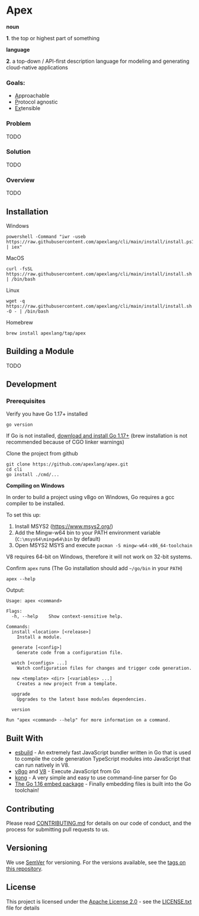 # Apex

**noun**

__1__. the top or highest part of something

**language**

__2__. a top-down / API-first description language for modeling and generating cloud-native applications

### Goals:

* <ins>A</ins>pproachable
* <ins>P</ins>rotocol agnostic
* <ins>Ex</ins>tensible
 
### Problem
 
TODO
 
### Solution
 
TODO

### Overview

TODO

## Installation

Windows

```
powershell -Command "iwr -useb https://raw.githubusercontent.com/apexlang/cli/main/install/install.ps1 | iex"
```

MacOS

```
curl -fsSL https://raw.githubusercontent.com/apexlang/cli/main/install/install.sh | /bin/bash
```

Linux

```
wget -q https://raw.githubusercontent.com/apexlang/cli/main/install/install.sh -O - | /bin/bash
```

Homebrew

```
brew install apexlang/tap/apex
```

## Building a Module

TODO

## Development

### Prerequisites

Verify you have Go 1.17+ installed

```shell
go version
```

If Go is not installed, [download and install Go 1.17+](https://golang.org/dl/) (brew installation is not recommended because of CGO linker warnings)

Clone the project from github

```shell
git clone https://github.com/apexlang/apex.git
cd cli
go install ./cmd/...
```

**Compiling on Windows**

In order to build a project using v8go on Windows, Go requires a gcc compiler to be installed.

To set this up:
1. Install MSYS2 (https://www.msys2.org/)
2. Add the Mingw-w64 bin to your PATH environment variable (`C:\msys64\mingw64\bin` by default)
3. Open MSYS2 MSYS and execute `pacman -S mingw-w64-x86_64-toolchain`

V8 requires 64-bit on Windows, therefore it will not work on 32-bit systems. 

Confirm `apex` runs (The Go installation should add `~/go/bin` in your `PATH`)

```shell
apex --help
```

Output:

```
Usage: apex <command>

Flags:
  -h, --help    Show context-sensitive help.

Commands:
  install <location> [<release>]
    Install a module.

  generate [<config>]
    Generate code from a configuration file.

  watch [<configs> ...]
    Watch configuration files for changes and trigger code generation.

  new <template> <dir> [<variables> ...]
    Creates a new project from a template.

  upgrade
    Upgrades to the latest base modules dependencies.

  version

Run "apex <command> --help" for more information on a command.
```

## Built With

* [esbuild](https://esbuild.github.io/) - An extremely fast JavaScript bundler written in Go that is used to compile the code generation TypeScript modules into JavaScript that can run natively in V8.
* [v8go](https://github.com/rogchap/v8go) and [V8](https://v8.dev/) - Execute JavaScript from Go
* [kong](https://github.com/alecthomas/kong) - A very simple and easy to use command-line parser for Go
* [The Go 1.16 embed package](https://golang.org/pkg/embed/) - Finally embedding files is built into the Go toolchain!

## Contributing

Please read [CONTRIBUTING.md](https://github.com/apexlang/cli/blob/main/CONTRIBUTING.md) for details on our code of conduct, and the process for submitting pull requests to us.

## Versioning

We use [SemVer](http://semver.org/) for versioning. For the versions available, see the [tags on this repository](https://github.com/apexlang/cli/tags).

## License

This project is licensed under the [Apache License 2.0](https://choosealicense.com/licenses/apache-2.0/) - see the [LICENSE.txt](LICENSE.txt) file for details
